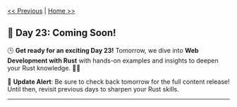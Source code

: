 [<< Previous](../22_Building%20CLI%20Applications/22_building_cli_applications.md) | [Home >>](../README.md#-day-1---introduction-to-rust)

## 🚀 Day 23: Coming Soon!

🕒 **Get ready for an exciting Day 23!** Tomorrow, we dive into **Web Development with Rust** with hands-on examples and insights to deepen your Rust knowledge. 🔧✨

🔔 **Update Alert**: Be sure to check back tomorrow for the full content release! Until then, revisit previous days to sharpen your Rust skills.

---
